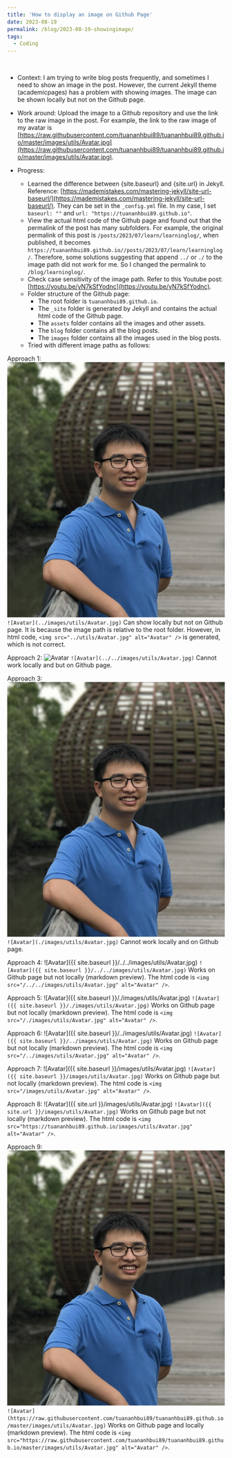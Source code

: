 ```yaml
---
title: 'How to display an image on Github Page'
date: 2023-08-19
permalink: /blog/2023-08-19-showingimage/
tags:
  - Coding
---
```

<br>


- Context: I am trying to write blog posts frequently, and sometimes I need to show an image in the post. However, the current Jekyll theme (academicpages) has a problem with showing images. The image can be shown locally but not on the Github page.
  
- Work around: Upload the image to a Github repository and use the link to the raw image in the post. For example, the link to the raw image of my avatar is [https://raw.githubusercontent.com/tuananhbui89/tuananhbui89.github.io/master/images/utils/Avatar.jpg](https://raw.githubusercontent.com/tuananhbui89/tuananhbui89.github.io/master/images/utils/Avatar.jpg).

- Progress:
  - Learned the difference between {site.baseurl} and {site.url} in Jekyll. Reference: [https://mademistakes.com/mastering-jekyll/site-url-baseurl/](https://mademistakes.com/mastering-jekyll/site-url-baseurl/). They can be set in the `_config.yml` file. In my case, I set `baseurl: ""` and `url: "https://tuananhbui89.github.io"`.
  - View the actual html code of the Github page and found out that the permalink of the post has many subfolders. For example, the original permalink of this post is `/posts/2023/07/learn/learninglog/`, when published, it becomes `https://tuananhbui89.github.io//posts/2023/07/learn/learninglog/`. Therefore, some solutions suggesting that append `../` or `./` to the image path did not work for me. So I changed the permalink to `/blog/learninglog/`.
  - Check case sensitivity of the image path. Refer to this Youtube post: [https://youtu.be/yN7kSfYodnc](https://youtu.be/yN7kSfYodnc).
  - Folder structure of the Github page: 
    - The root folder is `tuananhbui89.github.io`.
    - The `_site` folder is generated by Jekyll and contains the actual html code of the Github page.
    - The `assets` folder contains all the images and other assets.
    - The `blog` folder contains all the blog posts.
    - The `images` folder contains all the images used in the blog posts.
  - Tried with different image paths as follows:

Approach 1:
![Avatar](../images/utils/Avatar.jpg)
`![Avatar](../images/utils/Avatar.jpg)`
Can show locally but not on Github page. It is because the image path is relative to the root folder. However, in html code, `<img src="../utils/Avatar.jpg" alt="Avatar" />` is generated, which is not correct.

Approach 2:
![Avatar](../../images/utils/Avatar.jpg)
`![Avatar](../../images/utils/Avatar.jpg)` Cannot work locally and but on Github page.

Approach 3:
![Avatar](./images/utils/Avatar.jpg)
`![Avatar](./images/utils/Avatar.jpg)` Cannot work locally and on Github page.

Approach 4:
![Avatar]({{ site.baseurl }}/../../images/utils/Avatar.jpg)
`![Avatar]({{ site.baseurl }}/../../images/utils/Avatar.jpg)` Works on Github page but not locally (markdown preview). The html code is `<img src="/../../images/utils/Avatar.jpg" alt="Avatar" />`.

Approach 5:
![Avatar]({{ site.baseurl }}/./images/utils/Avatar.jpg)
`![Avatar]({{ site.baseurl }}/./images/utils/Avatar.jpg)` Works on Github page but not locally (markdown preview). The html code is `<img src="/./images/utils/Avatar.jpg" alt="Avatar" />`.

Approach 6:
![Avatar]({{ site.baseurl }}/../images/utils/Avatar.jpg)
`![Avatar]({{ site.baseurl }}/../images/utils/Avatar.jpg)` Works on Github page but not locally (markdown preview). The html code is `<img src="/../images/utils/Avatar.jpg" alt="Avatar" />`.

Approach 7:
![Avatar]({{ site.baseurl }}/images/utils/Avatar.jpg)
`![Avatar]({{ site.baseurl }}/images/utils/Avatar.jpg)` Works on Github page but not locally (markdown preview). The html code is `<img src="/images/utils/Avatar.jpg" alt="Avatar" />`.

Approach 8:
![Avatar]({{ site.url }}/images/utils/Avatar.jpg)
`![Avatar]({{ site.url }}/images/utils/Avatar.jpg)` Works on Github page but not locally (markdown preview). The html code is `<img src="https://tuananhbui89.github.io/images/utils/Avatar.jpg" alt="Avatar" />`.

Approach 9:
![Avatar](https://raw.githubusercontent.com/tuananhbui89/tuananhbui89.github.io/master/images/utils/Avatar.jpg)
`![Avatar](https://raw.githubusercontent.com/tuananhbui89/tuananhbui89.github.io/master/images/utils/Avatar.jpg)` Works on Github page and locally (markdown preview). The html code is `<img src="https://raw.githubusercontent.com/tuananhbui89/tuananhbui89.github.io/master/images/utils/Avatar.jpg" alt="Avatar" />`.

